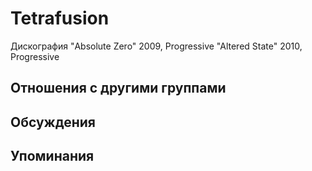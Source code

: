 # Tetrafusion

Дискография
"Absolute Zero" 2009, Progressive
"Altered State" 2010, Progressive

## Отношения с другими группами


## Обсуждения


## Упоминания

